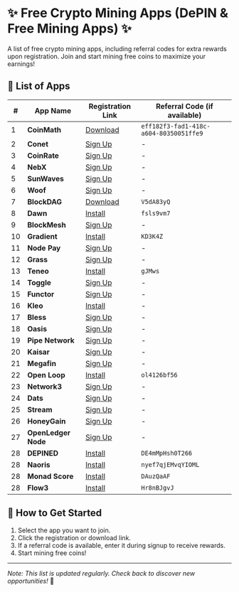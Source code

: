 # ✨ Free Crypto Mining Apps (DePIN & Free Mining Apps) ✨  

A list of free crypto mining apps, including referral codes for extra rewards upon registration. Join and start mining free coins to maximize your earnings!  

## 🚀 List of Apps  

| #  | App Name | Registration Link | Referral Code (if available) |
|----|----------|-------------------|-----------------------------|
| 1  | **CoinMath** | [Download](https://play.google.com/store/apps/details?id=app.coinmath) | `eff182f3-fad1-418c-a604-80350051ffe9` |
| 2  | **Conet** | [Sign Up](https://beta1.conet.network/?referral=0x3985c910959e06543ffff8703a83deff4dc73cf2) | - |
| 3  | **CoinRate** | [Sign Up](http://app.coinratecap.com/auth/signup?refer=33366874-0371-42a7-a3da-06ddc254030a) | - |
| 4  | **NebX** | [Sign Up](https://nebx.io/login?v=21000630) | - |
| 5  | **SunWaves** | [Sign Up](https://sunwavestoken.com/@tesst) | - |
| 6  | **Woof** | [Sign Up](https://app.jameswoof.com/login?invitecode=W27152877) | - |
| 7  | **BlockDAG** | [Download](https://apk.blockdagnetwork.io/BlockDAGv1.4.apk) | `V5dA83yQ` |
| 8  | **Dawn** | [Install](https://chromewebstore.google.com/detail/blockmesh-network/obfhoiefijlolgdmphcekifedagnkfjp) | `fsls9vm7` |
| 9  | **BlockMesh** | [Sign Up](https://app.blockmesh.xyz/register?invite_code=5dfbe92a-8f3f-40ec-a5d6-6d343491fd8a) | - |
| 10 | **Gradient** | [Install](https://chromewebstore.google.com/detail/gradient-sentry-node/caacbgbklghmpodbdafajbgdnegacfmo) | `KD3K4Z` |
| 11 | **Node Pay** | [Sign Up](https://app.nodepay.ai/register?ref=xGz96WB6euTMrJT) | - |
| 12 | **Grass** | [Sign Up](https://app.getgrass.io/register/?referralCode=NrfFX1y8rPBB-20) | - |
| 13 | **Teneo** | [Install](https://chromewebstore.google.com/detail/teneo-community-node/emcclcoaglgcpoognfiggmhnhgabppkm) | `gJMws` |
| 14 | **Toggle** | [Sign Up](https://toggle.pro/sign-up/cd22bf1a-e6e9-4705-98e3-c77701ef2783) | - |
| 15 | **Functor** | [Sign Up](https://node.securitylabs.xyz/?from=extension&type=signin&referralCode=cm31g1i9f5q6hmo1by32rx7l7) | - |
| 16 | **Kleo** | [Install](https://chromewebstore.google.com/detail/kleo-network/jimpblheogbjfgajkccdoehjfadmimoo?refAddress=0xf62CC530849e936369aB5b41f20B2eA3c8303731) | - |
| 17 | **Bless** | [Sign Up](https://bless.network/dashboard?ref=BE3JR9) | - |
| 18 | **Oasis** | [Sign Up](https://r.oasis.ai/84f1f3bfb6ad63c1) | - |
| 19 | **Pipe Network** | [Sign Up](https://pipecdn.app/signup?ref=aWFtYWtpZD) | - |
| 20 | **Kaisar** | [Sign Up](https://zero.kaisar.io/register?ref=QdKziI222) | - |
| 21 | **Megafin** | [Sign Up](https://app.megafin.xyz/upgrade?ref=f985716d) | - |
| 22 | **Open Loop** | [Install](https://chromewebstore.google.com/detail/openloopso-sentry-node-ex/effapmdildnpkiaeghlkicpfflpiambm) | `ol4126bf56` |
| 23 | **Network3** | [Sign Up](https://account.network3.ai/register_page?rc=ecf5096c) | - |
| 24 | **Dats** | [Sign Up](https://t.me/DATSAPP_bot/datsapp?startapp=6713068747) | - |
| 25 | **Stream** | [Sign Up](https://app.allstream.ai/index?referralCode=jhnJinLO) | - |
| 26 | **HoneyGain** | [Sign Up](https://r.honeygain.me/IAMAKB99EF) | - |
| 27 | **OpenLedger Node** | [Sign Up](https://testnet.openledger.xyz/?referral_code=vp57sus3lu) | - |
| 28 | **DEPINED** | [Install](https://chromewebstore.google.com/detail/depined/pjlappmodaidbdjhmhifbnnmmkkicjoc) | `DE4mMpHsh0T266` |
| 28 | **Naoris** | [Install](https://chromewebstore.google.com/detail/naoris-protocol-wallet/dbgibbbeebmbmmhmebogidfbfehejgfo) | `nyef7qjEMvqYIOML` |
| 28 | **Monad Score** | [Install](https://monadscore.xyz/signup/r/DAuzQaAF) | `DAuzQaAF` |
| 28 | **Flow3** | [Install](https://dashboard.flow3.tech/?ref=Hr8nBJgvJ) | `Hr8nBJgvJ` |

## 📌 How to Get Started  
1. Select the app you want to join.  
2. Click the registration or download link.  
3. If a referral code is available, enter it during signup to receive rewards.  
4. Start mining free coins!  

---  

*Note: This list is updated regularly. Check back to discover new opportunities!* 🚀

